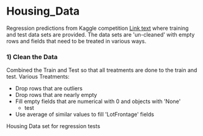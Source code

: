# Housing_Data
Regression predictions from Kaggle competition [Link text](https://www.kaggle.com/competitions/house-prices-advanced-regression-techniques) where training and test data sets are provided.
The data sets are 'un-cleaned' with empty rows and fields that need to be treated in various ways.

### 1) Clean the Data
Combined the Train and Test so that all treatments are done to the train and test.
Various Treatments:
* Drop rows that are outliers
* Drop rows that are nearly empty
* Fill empty fields that are numerical with 0 and objects with 'None'
  * test
* Use average of similar values to fill 'LotFrontage' fields
 
Housing Data set for regression tests
